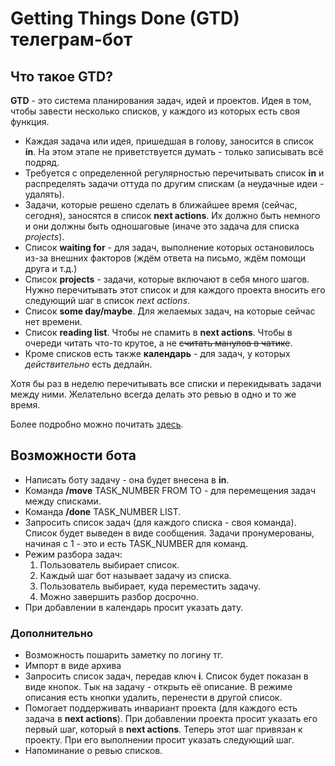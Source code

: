 # Getting Things Done (GTD) телеграм-бот
## Что такое GTD?

**GTD** - это система планирования задач, идей и проектов. Идея в том, чтобы завести несколько списков, у каждого из которых есть своя функция.

- Каждая задача или идея, пришедшая в голову, заносится в список **in**. На этом этапе не приветствуется думать - только записывать всё подряд.
- Требуется с определенной регулярностью перечитывать список **in** и распределять задачи оттуда по другим спискам (а неудачные идеи - удалять).
- Задачи, которые решено сделать в ближайшее время (сейчас, сегодня), заносятся в список **next actions**. Их должно быть немного и они должны быть одношаговые (иначе это задача для списка *projects*).
- Список **waiting for** - для задач, выполнение которых остановилось из-за внешних факторов (ждём ответа на письмо, ждём помощи друга и т.д.)
- Список **projects** - задачи, которые включают в себя много шагов. Нужно перечитывать этот список и для каждого проекта вносить его следующий шаг в список *next actions*.
- Список **some day/maybe**. Для желаемых задач, на которые сейчас нет времени.
- Список **reading list**. Чтобы не спамить в **next actions**. Чтобы в очереди читать что-то крутое, а не ~~считать манулов в чатике~~.
- Кроме списков есть также **календарь** - для задач, у которых *действительно* есть дедлайн. 


Хотя бы раз в неделю перечитывать все списки и перекидывать задачи между ними. Желательно всегда делать это ревью в одно и то же время.

Более подробно можно почитать [здесь](https://hamberg.no/gtd).

## Возможности бота
- Написать боту задачу - она будет внесена в **in**.
- Команда **/move** TASK_NUMBER FROM TO - для перемещения задач между списками.
- Команда **/done** TASK_NUMBER LIST.
- Запросить список задач (для каждого списка - своя команда). Список будет выведен в виде сообщения. Задачи пронумерованы, начиная с 1 - это и есть TASK_NUMBER для команд.
- Режим разбора задач:
    1. Пользователь выбирает список.
    2. Каждый шаг бот называет задачу из списка.
    3. Пользователь выбирает, куда переместить задачу.
    4. Можно завершить разбор досрочно.
- При добавлении в календарь просит указать дату.

### Дополнительно
- Возможность пошарить заметку по логину тг.
- Импорт в виде архива
- Запросить список задач, передав ключ **i**. Список будет показан в виде кнопок. Тык на задачу - открыть её описание. В режиме описания есть кнопки удалить, перенести в другой список.
- Помогает поддерживать инвариант проекта (для каждого есть задача в **next actions**). При добавлении проекта просит указать его первый шаг, который в **next actions**. Теперь этот шаг привязан к проекту. При его выполнении просит указать следующий шаг. 
- Напоминание о ревью списков.
